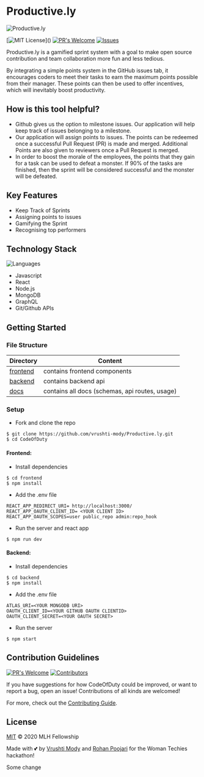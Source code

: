 # Productive.ly
![Productive.ly](https://boringrails.com/images/github-actions-ci.png)


[![MIT License](https://img.shields.io/apm/l/atomic-design-ui.svg?)]() 
[![PR's Welcome](https://img.shields.io/badge/PRs-welcome-brightgreen.svg?style=flat)](https://github.com/vrushti-mody/Productive.ly/pulls)
[![Issues](https://img.shields.io/github/issues-raw/vrushti-mody/Productive.ly)](https://github.com/vrushti-mody/Productive.ly/issues) 


Productive.ly is a gamified sprint system with a goal to make open source contribution and team collaboration more fun and less tedious.

By integrating a simple points system in the GitHub issues tab, it encourages coders to meet their tasks to earn the maximum points possible from their manager. These points can then be used to offer incentives, which will inevitably boost productivity.


## How is this tool helpful?

- Github gives us the option to milestone issues. Our application will help keep track of issues belonging to a milestone.
- Our application will assign points to issues. The points can be redeemed once a successful Pull Request (PR) is made and merged. Additional Points are also given to reviewers once a Pull Request is merged.
- In order to boost the morale of the employees, the points that they gain for a task can be used to defeat a monster. If 90% of the tasks are finished, then the sprint will be considered successful and the monster will be defeated.


## Key Features

- Keep Track of Sprints
- Assigning points to issues
- Gamifying the Sprint
- Recognising top performers

## Technology Stack
![Languages](https://img.shields.io/github/languages/count/vrushti-mody/Productive.ly)
- Javascript
- React
- Node.js
- MongoDB
- GraphQL
- Git/Github APIs


## Getting Started

### File Structure

| Directory                                                                                         | Content                      |
| --------------------------------------------------------------------------------------------------| ---------------------------- |
| [frontend](https://github.com/vrushti-mody/Productive.ly/tree/master/frontend) | contains frontend components |
| [backend](https://github.com/vrushti-mody/Productive.ly/tree/master/backend)   | contains backend api         |
| [docs](https://github.com/vrushti-mody/Productive.ly/tree/master/docs)         | contains all docs (schemas, api routes, usage) |

### Setup

- Fork and clone the repo

```
$ git clone https://github.com/vrushti-mody/Productive.ly.git
$ cd CodeOfDuty
```

#### Frontend:
- Install dependencies
```
$ cd frontend
$ npm install
```
- Add the .env file
```
REACT_APP_REDIRECT_URI= http://localhost:3000/
REACT_APP_OAUTH_CLIENT_ID= <YOUR CLIENT ID>
REACT_APP_OAUTH_SCOPES=user public_repo admin:repo_hook
```

- Run the server and react app

```
$ npm run dev
```

#### Backend:
- Install dependencies
```
$ cd backend
$ npm install
```

- Add the .env file
```
ATLAS_URI=<YOUR MONGODB URI>
OAUTH_CLIENT_ID=<YOUR GITHUB OAUTH CLIENTID>
OAUTH_CLIENT_SECRET=<YOUR OAUTH SECRET>

```

- Run the server
```
$ npm start
```

## Contribution Guidelines
[![PR's Welcome](https://img.shields.io/github/issues-pr-raw/vrushti-mody/Productive.ly)]()
[![Contributors](https://img.shields.io/github/contributors/vrushti-mody/Productive.ly)]()

If you have suggestions for how CodeOfDuty could be improved, or want to report a bug, open an issue! Contributions of all kinds are welcomed!

For more, check out the [Contributing Guide](./CONTRIBUTING.md).

## License

[MIT](LICENSE) © 2020 MLH Fellowship

Made with 💕 by [Vrushti Mody](https://github.com/vrushti-mody) and [Rohan Poojari](https://github.com/RoRogers7) for the Woman Techies hackathon!

Some change
